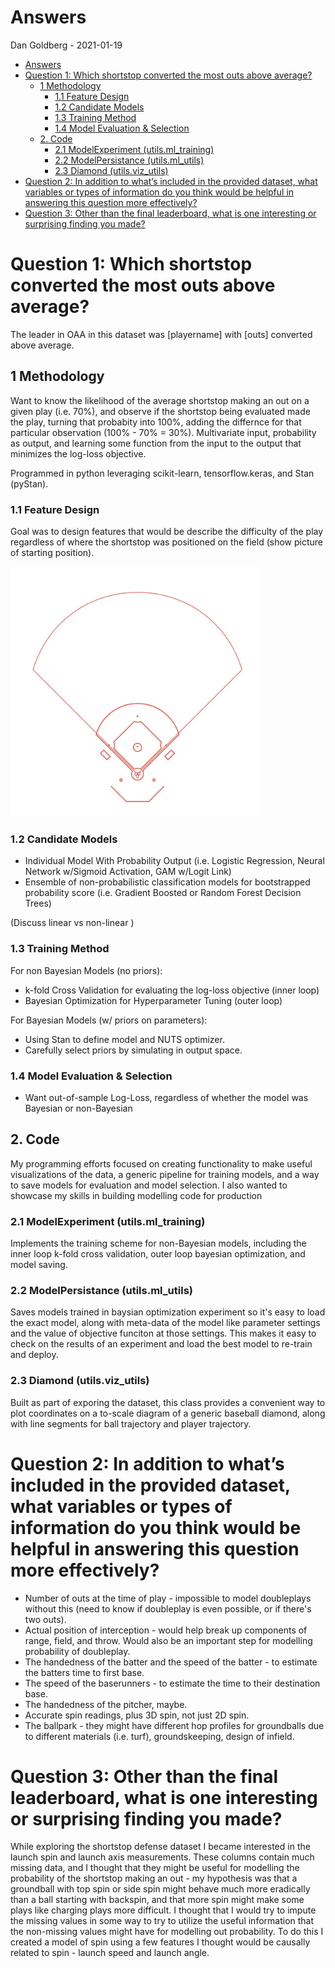 # Answers
Dan Goldberg - 2021-01-19

- [Answers](#answers)
- [Question 1: Which shortstop converted the most outs above average?](#question-1-which-shortstop-converted-the-most-outs-above-average)
  - [1 Methodology](#1-methodology)
    - [1.1 Feature Design](#11-feature-design)
    - [1.2 Candidate Models](#12-candidate-models)
    - [1.3 Training Method](#13-training-method)
    - [1.4 Model Evaluation & Selection](#14-model-evaluation--selection)
  - [2. Code](#2-code)
    - [2.1 ModelExperiment (utils.ml_training)](#21-modelexperiment-utilsml_training)
    - [2.2 ModelPersistance (utils.ml_utils)](#22-modelpersistance-utilsml_utils)
    - [2.3 Diamond (utils.viz_utils)](#23-diamond-utilsviz_utils)
- [Question 2: In addition to what’s included in the provided dataset, what variables or types of information do you think would be helpful in answering this question more effectively?](#question-2-in-addition-to-whats-included-in-the-provided-dataset-what-variables-or-types-of-information-do-you-think-would-be-helpful-in-answering-this-question-more-effectively)
- [Question 3: Other than the final leaderboard, what is one interesting or surprising finding you made?](#question-3-other-than-the-final-leaderboard-what-is-one-interesting-or-surprising-finding-you-made)

# Question 1: Which shortstop converted the most outs above average?

The leader in OAA in this dataset was \[playername\] with \[outs\] converted above average.

## 1 Methodology

Want to know the likelihood of the average shortstop making an out on a given play (i.e. 70%), and observe if the shortstop being evaluated made the play, turning that probabity into 100%, adding the differnce for that particular observation (100% - 70% = 30%). Multivariate input, probability as output, and learning some function from the input to the output that minimizes the log-loss objective. 

Programmed in python leveraging scikit-learn, tensorflow.keras, and Stan (pyStan). 

### 1.1 Feature Design

Goal was to design features that would be describe the difficulty of the play regardless of where the shortstop was positioned on the field (show picture of starting position).

<img src="https://github.com/dan-goldberg/interviews/blob/master/tbj/tbj_202101/assets/BaseballDiamondScale.jpg?raw=true" width="400" alt="My Image">

### 1.2 Candidate Models

- Individual Model With Probability Output (i.e. Logistic Regression, Neural Network w/Sigmoid Activation, GAM w/Logit Link)
- Ensemble of non-probabilistic classification models for bootstrapped probability score (i.e. Gradient Boosted or Random Forest Decision Trees)

(Discuss linear vs non-linear )

### 1.3 Training Method

For non Bayesian Models (no priors):

- k-fold Cross Validation for evaluating the log-loss objective (inner loop)
- Bayesian Optimization for Hyperparameter Tuning (outer loop)

For Bayesian Models (w/ priors on parameters):

- Using Stan to define model and NUTS optimizer. 
- Carefully select priors by simulating in output space.

### 1.4 Model Evaluation & Selection

- Want out-of-sample Log-Loss, regardless of whether the model was Bayesian or non-Bayesian

## 2. Code

My programming efforts focused on creating functionality to make useful visualizations of the data, a generic pipeline for training models, and a way to save models for evaluation and model selection. I also wanted to showcase my skills in building modelling code for production

### 2.1 ModelExperiment (utils.ml_training)

Implements the training scheme for non-Bayesian models, including the inner loop k-fold cross validation, outer loop bayesian optimization, and model saving. 

### 2.2 ModelPersistance (utils.ml_utils)

Saves models trained in baysian optimization experiment so it's easy to load the exact model, along with meta-data of the model like parameter settings and the value of objective funciton at those settings. This makes it easy to check on the results of an experiment and load the best model to re-train and deploy. 

### 2.3 Diamond (utils.viz_utils)

Built as part of exporing the dataset, this class provides a convenient way to plot coordinates on a to-scale diagram of a generic baseball diamond, along with line segments for ball trajectory and player trajectory. 

# Question 2: In addition to what’s included in the provided dataset, what variables or types of information do you think would be helpful in answering this question more effectively? 

- Number of outs at the time of play - impossible to model doubleplays without this (need to know if doubleplay is even possible, or if there's two outs).
- Actual position of interception - would help break up components of range, field, and throw. Would also be an important step for modelling probability of doubleplay.
- The handedness of the batter and the speed of the batter - to estimate the batters time to first base.
- The speed of the baserunners - to estimate the time to their destination base.
- The handedness of the pitcher, maybe.
- Accurate spin readings, plus 3D spin, not just 2D spin. 
- The ballpark - they might have different hop profiles for groundballs due to different materials (i.e. turf), groundskeeping, design of infield.

# Question 3: Other than the final leaderboard, what is one interesting or surprising finding you made? 

While exploring the shortstop defense dataset I became interested in the launch spin and launch axis measurements. These columns contain much missing data, and I thought that they might be useful for modelling the probability of the shortstop making an out - my hypothesis was that a groundball with top spin or side spin might behave much more eradically than a ball starting with backspin, and that more spin might make some plays like charging plays more difficult. I thought that I would try to impute the missing values in some way to try to utilize the useful information that the non-missing values might have for modelling out probability. To do this I created a model of spin using a few features I thought would be causally related to spin - launch speed and launch angle. 